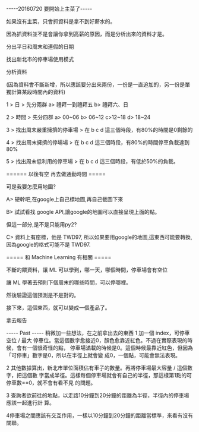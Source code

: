 -----20160720 要開始上主菜了-----

如果沒有主菜，只會抓資料是拿不到好薪水的。

因為抓資料並不是會讓你拿到高薪的原因，而是分析出來的資料才是。

分出平日和周末和連假的日期

找出新北市的停車場使用模式

分析資料

(因為資料會不斷新增，所以應該要分出來兩份，一份是一直追加的，另一份是單獨計算某段時間內的資料)

1 > 日 > 先分兩群 a> 禮拜一到禮拜五 b> 禮拜六、日

2 > 時間 > 先分四群 a> 00~06 b> 06~12 c>12~18 d> 18~24

3 > 找出周末嚴重擁擠的停車場 > 在 b c d 這三個時段，有80%的時間是0剩餘的

4 > 找出周末擁擠的停場場 > 在 b c d 這三個時段，有80%的時間停車負載達到80%

5 > 找出周末低利用的停車場 > 在 b c d 這三個時段，有低於50%的負載。

====== 以後有空 再去做通勤時間 =====

可是我要怎麼用地圖?

A> 硬幹吧,在google上自己標地圖,再自己截圖下來

B> 試試看找 google API,讓google的地圖可以直接呈現上面的點。

但這一部分,是不是只能用py2?

C> 資料上有座標，他是 TWD97, 所以如果要用google的地圖,這東西可能要轉換,因為google的格式可能不是 TWD97.

===== 和 Machine Learning 有相關 =====

不斷的餵資料，讓 ML 可以學到，哪一天，哪個時間，停車場會有空位

讓 ML 學著去預則下個周末的哪些時間，可以停哪裡。

然後驗證這個預測是不是對的。

接下來，這個東西，就可以變成一個產品了。

拿去報告

----- Past ----- 稍微加一些想法，在之前拿出去的東西 1 加一個 index，可停車空位 / 最大 
停車位。當這個數字愈接近0，顏色愈靠近紅色。不過在實際表現的時候，會有一個很奇怪的點， 
停車場滿載的時候是0。這個時候最靠近紅色，但因為「可停車」數字是0，所以在半徑上就會變 
成0，一個點，可能會無法表現。

2 其他數據算出，新北市單位面積佔有車子的數量。再將停車場最大容量 / 這個數字，把這個數 
字當成半徑。這樣每個停車場就會有自己的半徑，那這樣第1點的可停車數==0，就不會有看不見 
的問題。

3 查詢者欲前往的地點，以走路10分鐘到20分鐘的距離為半徑，半徑內的停車場應該一起進行計 
算。

4停車場之間應該有交互作用，一樣以10分鐘到20分鐘的距離當標準，來看有沒有關聯。
